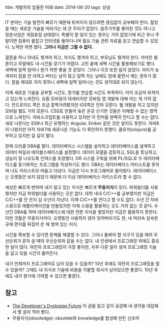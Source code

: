 title: 개발자의 암울한 미래
date: 2014-08-20
tags: 상념

---

IT 분야는 기술 발전이 빠르기 때문에 뒤쳐지지 않으려면 끊임없이 공부해야 한다. 젊었을 때는 새로운 기술을 따라가는 데 큰 무리가 없었다. 음주가무를 좋아한 것도 아니고 청춘사업은 개점휴업 상태였다. 특별히 할 일이 있는 경우는 거의 없었기에 퇴근 후나 주말이면 컴퓨터 붙잡고 인터넷을 돌아다니며 필요 기술 관련 자료를 읽고 연습할 수 있었다. 노력만 하면 됐다. **그러나 지금은 그럴 수 없다.**
<!--more-->

결혼을 하니 아내도 챙겨야 하고, 자식도 챙겨야 하고, 부모님도 챙겨야 한다. 저녁은 물론이고 주말에도 내 시간을 갖기가 어렵다. 고민 끝에 새벽 시간을 활용해보기로 했다. 새벽에 일찍 일어나 뭔가 하면 좋을 것 같았다. 그러나 이것 또한 쉽지 않았다. 아이가 늦게까지 잠을 안 자려고 버티는 날이 많고 일찍 자는 날에도 밤에 울면서 깨는 경우가 많다. 잠을 제대로 자지 못하니 새벽에 일찍 일어나는 것도 생각대로 되지 않는다.

이제 새로운 기술을 공부할 시간도, 뭔가를 연습할 시간도 부족하다. 이미 조금씩 뒤쳐지고 있는게 느껴진다. 요즘 모바일이 대세라지만 모바일 앱 개발에 대해 아는 게 거의 없다. 안드로이드 쪽은 조금 깔짝거려봤지만 iOS쪽은 전혀 모른다. 웹 개발을 하고 있지만 모바일 웹도 거의 모른다. CSS로 만들어 놓은 온갖 신기한 것들은 이해할 수 없는 영역으로 느껴진다. 자바스크립트를 사용하고 있지만 이 언어를 완벽히 안다고 할 수는 없다. 새로 나온다는 ES6나 최근 유행하는 Angular, Ember 같은 것은 알지도 못한다. 자바8이 나왔지만 아직 자바7에 새로나온 기능도 다 확인하지 못했다. 클로저(clojure)를 공부하고 있지만 갈 길이 멀다.

한때 오라클 DBA를 했다. 데이터베이스 시스템을 설치하고 데이터베이스를 설계하고 데이터 파일과 테이블스페이스를 설정했다. 데이터 모델을 검토하고, SQL을 튜닝하고, 성능이 잘 나오도록 인덱스를 조정했다. DR 시스템 구축을 위해 PL/SQL로 두 데이터베이스를 동기화하는 프로그램을 작성하기도 했다. DBA는 데이터베이스 아티스트를 뜻하며 나도 아티스트라 떠들고 다녔다. 지금은 다시 프로그래머로 돌아왔다. 데이터베이스는 오랫동안 보지 않았기 때문에 더 이상 데이터베이스 아티스트라 할 수 없다.

세상은 빠르게 변하며 내가 알고 있는 지식은 빠르게 **무용지식**이 된다. 파워빌더를 사용했지만 지금 파워빌더를 사용하는 곳은 없다. 대학 내내 C/C++를 공부했지만 지금은 C/C++를 안 쓴지 십 수년이 지났다. 이제 C/C++를 안다고 할 수도 없다. 수년 간 자바 스윙으로 애플리케이션을 만들었지만 이제 스윙을 활용하는 곳도 거의 없는 것 같다. 수 년간 DBA를 하며 데이터베이스에 대한 전문 지식을 쌓았지만 지금은 활용하지 못한다. 이런 것들은 무용지식이다. 오랫동안 사용하지 않아 잊어버리기도 한, 내 머리속 깊숙한 곳에 먼지를 뒤집어 쓴 채 쌓여 있는 지식.

시간을 확보할 수 있다면 문제를 해결할 수 있다. 그러나 돌봐야 할 식구가 있을 때의 우선순위가 혼자 살 때의 우선순위와 같을 수는 없다. 내 인생에서 프로그래밍 외에도 중요한 일이 많다. 여전히 프로그래밍이 가장 좋지만, 자꾸 다른 일이 생겨 프로그래밍 기술을 갈고 닦을 시간이 줄어든다.

내가 언제까지 프로그래머로 남아 있을 수 있을까? 10년 후에도 여전히 프로그래밍을 할 수 있을까? 그때도 내 지식과 기술에 비용을 지불할 회사가 남아있으면 좋겠다. 10년 후에도 내가 뭔가에 기여할 수 있으면 좋겠다.

## 참고
* [The Developer's Dystopian Future](https://the-pastry-box-project.net/ed-finkler/2014-july-6) 이 글을 읽고 깊이 공감해 내 생각을 대입해서 몇 글자 적어 봤다.
* 무용지식(obsoledge): obsolete와 knowledge를 합성해 만든 신조어
